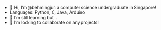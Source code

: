 - 👋 Hi, I’m @behmingjun a computer science undergraduate in Singapore!
- Languages: Python, C, Java, Arduino
- 🌱 I’m still learning but...
- 💞️ I’m looking to collaborate on any projects!
<!--- 📫 How to reach me ...
 - 👀 I’m interested in ...
--->

<!---
behmingjun/behmingjun is a ✨ special ✨ repository because its `README.md` (this file) appears on your GitHub profile.
You can click the Preview link to take a look at your changes.
--->
